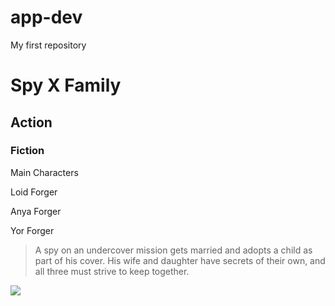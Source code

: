 # app-dev
My  first  repository
<h1>Spy X Family </h1>
<h2>Action</h2>
<h3>Fiction </h3>

<p>Main Characters</p>
<p>Loid Forger</p>
<p>Anya Forger</p>
<p>Yor Forger</p>

<blockquote cite="https://www.imdb.com/title/tt13706018/">
A spy on an undercover mission gets married and adopts a child as part of his cover. His wife and daughter have secrets of their own, and all three must strive to keep together.
</blockquote>

<img src="![image](https://github.com/user-attachments/assets/ff544323-a776-4c62-95ed-a773fdc1fad9)">







